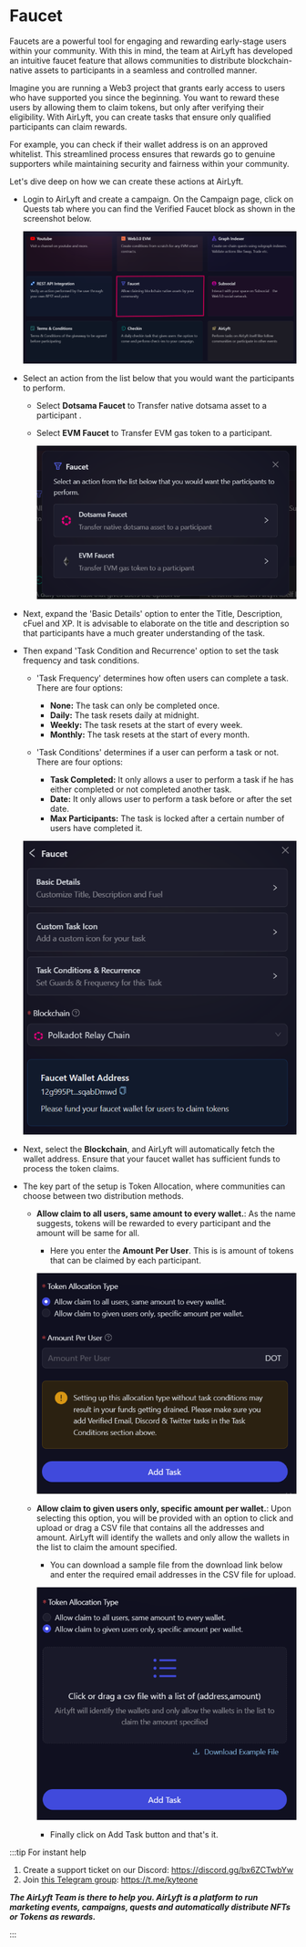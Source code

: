 # Faucet

Faucets are a powerful tool for engaging and rewarding early-stage users within your community. With this in mind, the team at AirLyft has developed an intuitive faucet feature that allows communities to distribute blockchain-native assets to participants in a seamless and controlled manner.

Imagine you are running a Web3 project that grants early access to users who have supported you since the beginning. You want to reward these users by allowing them to claim tokens, but only after verifying their eligibility. With AirLyft, you can create tasks that ensure only qualified participants can claim rewards.

For example, you can check if their wallet address is on an approved whitelist. This streamlined process ensures that rewards go to genuine supporters while maintaining security and fairness within your community.

Let's dive deep on how we can create these actions at AirLyft.

- Login to AirLyft and create a campaign. On the Campaign page, click on Quests tab where you can find the Verified Faucet block as shown in the screenshot below.

  ![](../../images/faucetinQuest.png)

- Select an action from the list below that you would want the participants to perform.

  - Select **Dotsama Faucet** to Transfer native dotsama asset to a participant .

  - Select **EVM Faucet** to Transfer EVM gas token to a participant.

    ![](../../images/faucetOptions.png)

- Next, expand the 'Basic Details' option to enter the Title, Description, cFuel and XP. It is advisable to elaborate on the title and description so that participants have a much greater understanding of the task.

- Then expand 'Task Condition and Recurrence' option to set the task frequency and task conditions.

  - 'Task Frequency' determines how often users can complete a task. There are four options:

    - **None:** The task can only be completed once.
    - **Daily:** The task resets daily at midnight.
    - **Weekly:** The task resets at the start of every week.
    - **Monthly:** The task resets at the start of every month.

  - 'Task Conditions' determines if a user can perform a task or not. There are four options:
    - **Task Completed:** It only allows a user to perform a task if he has either completed or not completed another task.
    - **Date:** It only allows user to perform a task before or after the set date.
    - **Max Participants:** The task is locked after a certain number of users have completed it.

  ![](../../images/faucetBasics.png)

- Next, select the **Blockchain**, and AirLyft will automatically fetch the wallet address. Ensure that your faucet wallet has sufficient funds to process the token claims.

- The key part of the setup is Token Allocation, where communities can choose between two distribution methods.

  - **Allow claim to all users, same amount to every wallet.**: As the name suggests, tokens will be rewarded to every participant and the amount will be same for all.

    - Here you enter the **Amount Per User**. This is is amount of tokens that can be claimed by each participant.

    ![](../../images/faucetToken.png)

  - **Allow claim to given users only, specific amount per wallet.**: Upon selecting this option, you will be provided with an option to click and upload or drag a CSV file that contains all the addresses and amount. AirLyft will identify the wallets and only allow the wallets in the list to claim the amount specified.

    - You can download a sample file from the download link below and enter the required email addresses in the CSV file for upload.

    ![](../../images/faucetCSV.png)

    - Finally click on Add Task button and that's it.

:::tip For instant help

1. Create a support ticket on our Discord: https://discord.gg/bx6ZCTwbYw
2. Join [this Telegram group](https://t.me/kyteone): https://t.me/kyteone

**_The AirLyft Team is there to help you. AirLyft is a platform to run marketing events, campaigns, quests and automatically distribute NFTs or Tokens as rewards._**

:::
